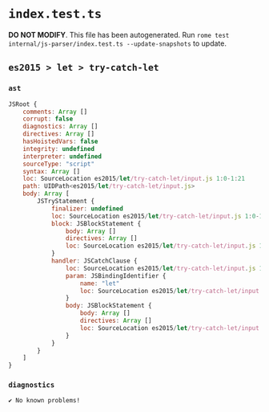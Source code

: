 # `index.test.ts`

**DO NOT MODIFY**. This file has been autogenerated. Run `rome test internal/js-parser/index.test.ts --update-snapshots` to update.

## `es2015 > let > try-catch-let`

### `ast`

```javascript
JSRoot {
	comments: Array []
	corrupt: false
	diagnostics: Array []
	directives: Array []
	hasHoistedVars: false
	integrity: undefined
	interpreter: undefined
	sourceType: "script"
	syntax: Array []
	loc: SourceLocation es2015/let/try-catch-let/input.js 1:0-1:21
	path: UIDPath<es2015/let/try-catch-let/input.js>
	body: Array [
		JSTryStatement {
			finalizer: undefined
			loc: SourceLocation es2015/let/try-catch-let/input.js 1:0-1:21
			block: JSBlockStatement {
				body: Array []
				directives: Array []
				loc: SourceLocation es2015/let/try-catch-let/input.js 1:4-1:6
			}
			handler: JSCatchClause {
				loc: SourceLocation es2015/let/try-catch-let/input.js 1:7-1:21
				param: JSBindingIdentifier {
					name: "let"
					loc: SourceLocation es2015/let/try-catch-let/input.js 1:14-1:17 (let)
				}
				body: JSBlockStatement {
					body: Array []
					directives: Array []
					loc: SourceLocation es2015/let/try-catch-let/input.js 1:19-1:21
				}
			}
		}
	]
}
```

### `diagnostics`

```
✔ No known problems!

```
